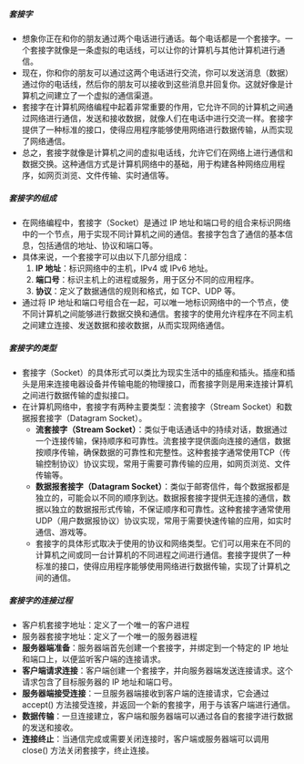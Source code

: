 ##### 套接字
- 想象你正在和你的朋友通过两个电话进行通话。每个电话都是一个套接字。一个套接字就像是一条虚拟的电话线，可以让你的计算机与其他计算机进行通信。
- 现在，你和你的朋友可以通过这两个电话进行交流，你可以发送消息（数据）通过你的电话线，然后你的朋友可以接收到这些消息并回复你。这就好像是计算机之间建立了一个虚拟的通信渠道。
- 套接字在计算机网络编程中起着非常重要的作用，它允许不同的计算机之间通过网络进行通信，发送和接收数据，就像人们在电话中进行交流一样。套接字提供了一种标准的接口，使得应用程序能够使用网络进行数据传输，从而实现了网络通信。
- 总之，套接字就像是计算机之间的虚拟电话线，允许它们在网络上进行通信和数据交换。这种通信方式是计算机网络中的基础，用于构建各种网络应用程序，如网页浏览、文件传输、实时通信等。
##### 套接字的组成
- 在网络编程中，套接字（Socket）是通过 IP 地址和端口号的组合来标识网络中的一个节点，用于实现不同计算机之间的通信。套接字包含了通信的基本信息，包括通信的地址、协议和端口等。
- 具体来说，一个套接字可以由以下几部分组成：
	1. **IP 地址**：标识网络中的主机，IPv4 或 IPv6 地址。
	1. **端口号**：标识主机上的进程或服务，用于区分不同的应用程序。
	2. **协议**：定义了数据通信的规则和格式，如 TCP、UDP 等。
- 通过将 IP 地址和端口号组合在一起，可以唯一地标识网络中的一个节点，使不同计算机之间能够进行数据交换和通信。套接字的使用允许程序在不同主机之间建立连接、发送数据和接收数据，从而实现网络通信。
##### 套接字的类型
- 套接字（Socket）的具体形式可以类比为现实生活中的插座和插头。插座和插头是用来连接电器设备并传输电能的物理接口，而套接字则是用来连接计算机之间进行数据传输的虚拟接口。
- 在计算机网络中，套接字有两种主要类型：流套接字（Stream Socket）和数据报套接字（Datagram Socket）。
	- **流套接字（Stream Socket）**：类似于电话通话中的持续对话，数据通过一个连接传输，保持顺序和可靠性。流套接字提供面向连接的通信，数据按顺序传输，确保数据的可靠性和完整性。这种套接字通常使用TCP（传输控制协议）协议实现，常用于需要可靠传输的应用，如网页浏览、文件传输等。
	- **数据报套接字（Datagram Socket）**：类似于邮寄信件，每个数据报都是独立的，可能会以不同的顺序到达。数据报套接字提供无连接的通信，数据以独立的数据报形式传输，不保证顺序和可靠性。这种套接字通常使用UDP（用户数据报协议）协议实现，常用于需要快速传输的应用，如实时通信、游戏等。
	- 套接字的具体形式取决于使用的协议和网络类型。它们可以用来在不同的计算机之间或同一台计算机的不同进程之间进行通信。套接字提供了一种标准的接口，使得应用程序能够使用网络进行数据传输，实现了计算机之间的通信。
##### 套接字的连接过程
- 客户机套接字地址：定义了一个唯一的客户进程
- 服务器套接字地址：定义了一个唯一的服务器进程
- **服务器端准备**：服务器端首先创建一个套接字，并绑定到一个特定的 IP 地址和端口上，以便监听客户端的连接请求。
- **客户端请求连接**：客户端创建一个套接字，并向服务器端发送连接请求。这个请求包含了目标服务器的 IP 地址和端口号。
- **服务器端接受连接**：一旦服务器端接收到客户端的连接请求，它会通过 accept() 方法接受连接，并返回一个新的套接字，用于与该客户端进行通信。
- **数据传输**：一旦连接建立，客户端和服务器端可以通过各自的套接字进行数据的发送和接收。
- **连接终止**：当通信完成或需要关闭连接时，客户端或服务器端可以调用 close() 方法关闭套接字，终止连接。

